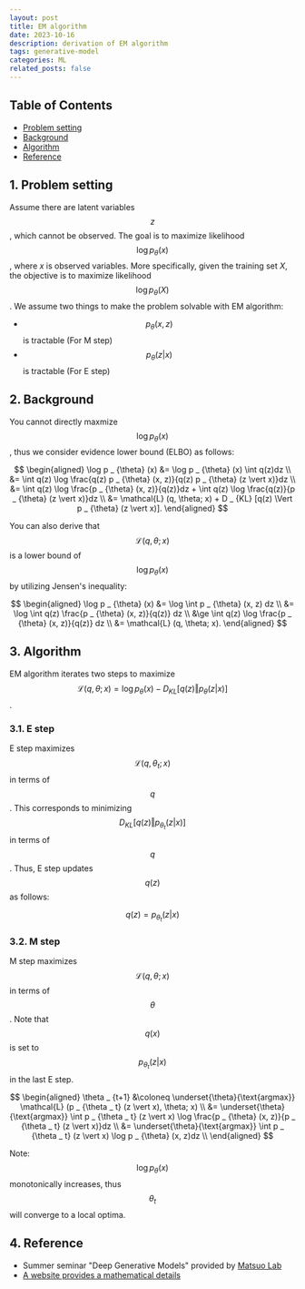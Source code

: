 ```yaml
---
layout: post
title: EM algorithm
date: 2023-10-16
description: derivation of EM algorithm
tags: generative-model
categories: ML
related_posts: false
---
```


## Table of Contents
- [Problem setting](#1-problem-setting)
- [Background](#2-background)
- [Algorithm](#3-algorithm)
- [Reference](#4-reference)

## 1. Problem setting
Assume there are latent variables $$ z $$, which cannot be observed. The goal is to maximize likelihood $$ \log p _ {\theta} (x) $$, where $x$ is observed variables. More specifically, given the training set $X$, the objective is to maximize likelihood $$ \log p _ {\theta} (X) $$. We assume two things to make the problem solvable with EM algorithm:
- $$ p _ {\theta} (x, z) $$ is tractable (For M step)
- $$ p _ {\theta} (z \vert x) $$ is tractable (For E step)



## 2. Background
You cannot directly maxmize $$ \log p _ {\theta} (x) $$, thus we consider evidence lower bound (ELBO) as follows:

$$
\begin{aligned}
\log p _ {\theta} (x) &= \log p _ {\theta} (x) \int q(z)dz \\
&= \int q(z) \log \frac{q(z) p _ {\theta} (x, z)}{q(z) p _ {\theta} (z \vert x)}dz \\
&= \int q(z) \log \frac{p _ {\theta} (x, z)}{q(z)}dz + \int q(z) \log \frac{q(z)}{p _ {\theta} (z \vert x)}dz \\
&= \mathcal{L} (q, \theta; x) + D _ {KL} [q(z) \Vert p _ {\theta} (z \vert x)].
\end{aligned}
$$

You can also derive that $$ \mathcal{L} (q, \theta; x) $$ is a lower bound of $$ \log p _ {\theta} (x) $$ by utilizing Jensen's inequality:

$$
\begin{aligned}
\log p _ {\theta} (x) &= \log \int p _ {\theta} (x, z) dz \\
&= \log \int q(z) \frac{p _ {\theta} (x, z)}{q(z)} dz \\
&\ge \int q(z) \log \frac{p _ {\theta} (x, z)}{q(z)} dz \\
&= \mathcal{L} (q, \theta; x).
\end{aligned}
$$

## 3. Algorithm
EM algorithm iterates two steps to maximize $$ \mathcal{L} (q, \theta; x) = \log p _ {\theta} (x) - D _ {KL} [q(z) \Vert p _ {\theta} (z \vert x)] $$.

### 3.1. E step
E step maximizes $$ \mathcal{L} (q, \theta _ t; x) $$ in terms of $$ q $$. This corresponds to minimizing $$ D _ {KL} [q(z) \Vert p _ {\theta _ t} (z \vert x)] $$ in terms of $$ q $$. Thus, E step updates $$ q(z) $$ as follows:

$$q(z) = p _ {\theta _ t} (z \vert x)$$

### 3.2. M step
M step maximizes $$ \mathcal{L} (q, \theta; x) $$ in terms of $$ \theta $$. Note that $$ q(x) $$ is set to $$ p _ {\theta _ t} (z \vert x) $$ in the last E step.

$$
\begin{aligned}
\theta _ {t+1} &\coloneq \underset{\theta}{\text{argmax}} \mathcal{L} (p _ {\theta _ t} (z \vert x), \theta; x) \\
&= \underset{\theta}{\text{argmax}} \int p _ {\theta _ t} (z \vert x) \log \frac{p _ {\theta} (x, z)}{p _ {\theta _ t} (z \vert x)}dz \\
&= \underset{\theta}{\text{argmax}} \int p _ {\theta _ t} (z \vert x) \log p _ {\theta} (x, z)dz \\
\end{aligned}
$$

Note: $$ \log p _ \theta (x) $$ monotonically increases, thus $$ \theta _ t $$ will converge to a local optima.

## 4. Reference
- Summer seminar "Deep Generative Models" provided by [Matsuo Lab](https://weblab.t.u-tokyo.ac.jp/)
- [A website provides a mathematical details](https://academ-aid.com/ml/em)